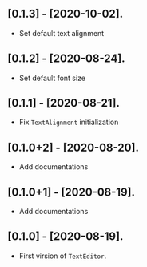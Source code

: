 ## [0.1.3] - [2020-10-02].

* Set default text alignment

## [0.1.2] - [2020-08-24].

* Set default font size

## [0.1.1] - [2020-08-21].

* Fix `TextAlignment` initialization

## [0.1.0+2] - [2020-08-20].

* Add documentations

## [0.1.0+1] - [2020-08-19].

* Add documentations

## [0.1.0] - [2020-08-19].

* First virsion of `TextEditor`.
